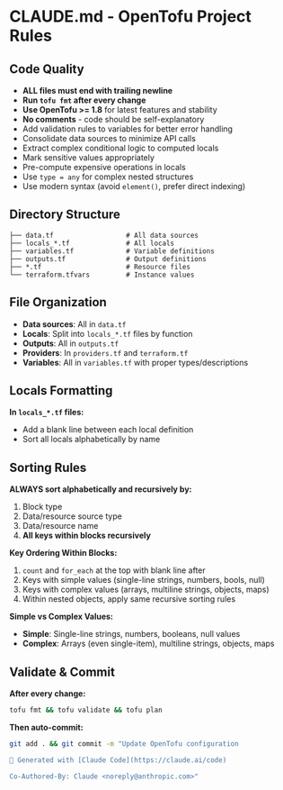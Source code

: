 # CLAUDE.md - OpenTofu Project Rules

## Code Quality
- **ALL files must end with trailing newline**
- **Run `tofu fmt` after every change**
- **Use OpenTofu >= 1.8** for latest features and stability
- **No comments** - code should be self-explanatory
- Add validation rules to variables for better error handling
- Consolidate data sources to minimize API calls
- Extract complex conditional logic to computed locals
- Mark sensitive values appropriately
- Pre-compute expensive operations in locals
- Use `type = any` for complex nested structures
- Use modern syntax (avoid `element()`, prefer direct indexing)

## Directory Structure
```
├── data.tf                  # All data sources
├── locals_*.tf              # All locals
├── variables.tf             # Variable definitions
├── outputs.tf               # Output definitions
├── *.tf                     # Resource files
└── terraform.tfvars         # Instance values
```

## File Organization
- **Data sources**: All in `data.tf`
- **Locals**: Split into `locals_*.tf` files by function
- **Outputs**: All in `outputs.tf`
- **Providers**: In `providers.tf` and `terraform.tf`
- **Variables**: All in `variables.tf` with proper types/descriptions

## Locals Formatting
**In `locals_*.tf` files:**
- Add a blank line between each local definition
- Sort all locals alphabetically by name

## Sorting Rules
**ALWAYS sort alphabetically and recursively by:**
1. Block type
2. Data/resource source type  
3. Data/resource name
4. **All keys within blocks recursively**

**Key Ordering Within Blocks:**
1. `count` and `for_each` at the top with blank line after
2. Keys with simple values (single-line strings, numbers, bools, null)
3. Keys with complex values (arrays, multiline strings, objects, maps)
4. Within nested objects, apply same recursive sorting rules

**Simple vs Complex Values:**
- **Simple**: Single-line strings, numbers, booleans, null values
- **Complex**: Arrays (even single-item), multiline strings, objects, maps

## Validate & Commit
**After every change:**
```bash
tofu fmt && tofu validate && tofu plan
```

**Then auto-commit:**
```bash
git add . && git commit -m "Update OpenTofu configuration

🤖 Generated with [Claude Code](https://claude.ai/code)

Co-Authored-By: Claude <noreply@anthropic.com>"
```
